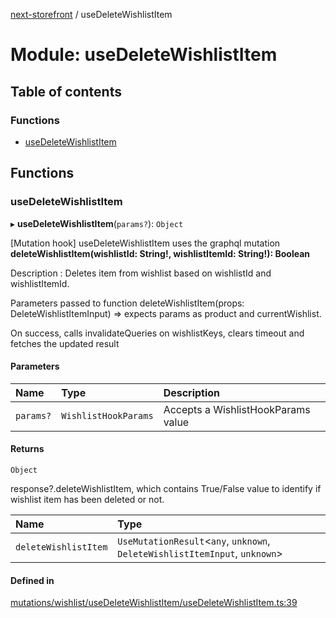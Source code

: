 [next-storefront](../README.md) / useDeleteWishlistItem

# Module: useDeleteWishlistItem

## Table of contents

### Functions

- [useDeleteWishlistItem](useDeleteWishlistItem.md#usedeletewishlistitem)

## Functions

### useDeleteWishlistItem

▸ **useDeleteWishlistItem**(`params?`): `Object`

[Mutation hook] useDeleteWishlistItem uses the graphql mutation
<b>deleteWishlistItem(wishlistId: String!, wishlistItemId: String!): Boolean</b>

Description : Deletes item from wishlist based on wishlistId and wishlistItemId.

Parameters passed to function deleteWishlistItem(props: DeleteWishlistItemInput) => expects params as product and currentWishlist.

On success, calls invalidateQueries on wishlistKeys, clears timeout and fetches the updated result

#### Parameters

| Name | Type | Description |
| :------ | :------ | :------ |
| `params?` | `WishlistHookParams` | Accepts a WishlistHookParams value |

#### Returns

`Object`

response?.deleteWishlistItem, which contains True/False value to identify if wishlist item has been deleted or not.

| Name | Type |
| :------ | :------ |
| `deleteWishlistItem` | `UseMutationResult`<`any`, `unknown`, `DeleteWishlistItemInput`, `unknown`\> |

#### Defined in

[mutations/wishlist/useDeleteWishlistItem/useDeleteWishlistItem.ts:39](https://github.com/KiboSoftware/nextjs-storefront/blob/474c22ea/hooks/mutations/wishlist/useDeleteWishlistItem/useDeleteWishlistItem.ts#L39)
